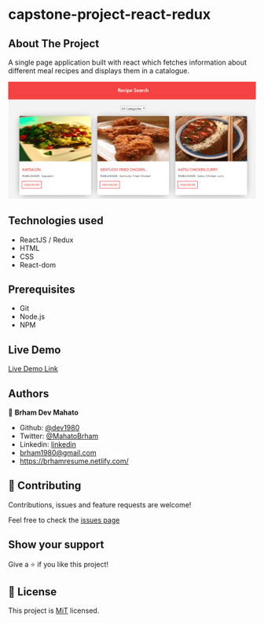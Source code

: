 # capstone-project-react-redux

## About The Project

A single page application built with react which fetches information about different meal recipes and displays them in a catalogue.

<img src="public/screenshot.png" >

## Technologies used

- ReactJS / Redux
- HTML
- CSS
- React-dom

## Prerequisites
 - Git
 - Node.js
 - NPM

## Live Demo

[Live Demo Link](https://capstone-react-redux-app.herokuapp.com/)
## Authors

👤 **Brham Dev Mahato**

-   Github: [@dev1980](https://github.com/dev1980)
-   Twitter: [@MahatoBrham](https://twitter.com/MahatoBrham)
-   Linkedin: [linkedin](https://www.linkedin.com/in/dev1980/)
-   <brham1980@gmail.com>
-   <https://brhamresume.netlify.com/>

## 🤝 Contributing

Contributions, issues and feature requests are welcome!

Feel free to check the [issues page](https://github.com/dev1980/capstone-project-react-redux/issues)

## Show your support

Give a ⭐️ if you like this project!

## 📝 License

This project is [MiT](https://opensource.org/licenses/MIT) licensed.